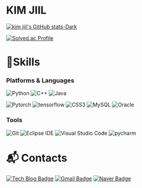 # KIM JIIL 
[![kim jiil's GitHub stats-Dark](https://github-readme-stats.vercel.app/api?username=kimjiil&show_icons=true&theme=dark#gh-dark-mode-only)](https://github.com/anuraghazra/github-readme-stats#gh-dark-mode-only)

[![Solved.ac Profile](http://mazassumnida.wtf/api/v2/generate_badge?boj=jiil2000)](https://solved.ac/jiil2000/)
# 💪Skills
### Platforms & Languages
![Python](https://img.shields.io/badge/Python-3776AB.svg?&style=for-the-badge&logo=Python&logoColor=white)
![C++](https://img.shields.io/badge/C++-00599C.svg?&style=for-the-badge&logo=cplusplus&logoColor=white)
![Java](https://img.shields.io/badge/Java-007396.svg?&style=for-the-badge&logo=openjdk&logoColor=red)

![Pytorch](https://img.shields.io/badge/pytorch-FF6F00.svg?&style=for-the-badge&logo=pytorch&logoColor=white)
![tensorflow](https://img.shields.io/badge/tensorflow-E34F26.svg?&style=for-the-badge&logo=tensorflow&logoColor=white)
![CSS3](https://img.shields.io/badge/CSS3-1572B6.svg?&style=for-the-badge&logo=CSS3&logoColor=white)
![MySQL](https://img.shields.io/badge/MySQL-4479A1.svg?&style=for-the-badge&logo=MySQL&logoColor=white)
![Oracle](https://img.shields.io/badge/Oracle-F80000.svg?&style=for-the-badge&logo=Oracle&logoColor=white)

### Tools
![Git](https://img.shields.io/badge/Git-F05032.svg?&style=for-the-badge&logo=Git&logoColor=white)
![Eclipse IDE](https://img.shields.io/badge/Eclipse%20IDE-2C2255.svg?&style=for-the-badge&logo=Eclipse%20IDE&logoColor=white)
![Visual Studio Code](https://img.shields.io/badge/Visual%20Studio%20Code-007ACC.svg?&style=for-the-badge&logo=Visual%20Studio%20Code&logoColor=white)
![pycharm](https://img.shields.io/badge/pycharm-000000.svg?&style=for-the-badge&logo=pycharm&logoColor=white)

 
# :mailbox_with_mail: Contacts
[![Tech Blog Badge](http://img.shields.io/badge/-Tech%20blog-black?style=flat-square&logo=github&link=https://kimjiil.github.io)](https://kimjiil.github.io/)
[![Gmail Badge](https://img.shields.io/badge/Gmail-d14836?style=flat-square&logo=Gmail&logoColor=white&link=mailto:kimsh1691@gmail.com)](mailto:rlawldlf2013@gmail.com)
[![Naver Badge](https://img.shields.io/badge/Naver-03C75A?style=flat-square&logo=Naver&logoColor=white&link=mailto:rlatngus1691@naver.com)](mailto:kimjiil2013@naver.com)
